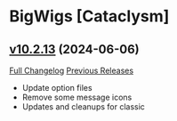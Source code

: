 # BigWigs [Cataclysm]

## [v10.2.13](https://github.com/BigWigsMods/BigWigs_Cataclysm/tree/v10.2.13) (2024-06-06)
[Full Changelog](https://github.com/BigWigsMods/BigWigs_Cataclysm/compare/v10.2.12...v10.2.13) [Previous Releases](https://github.com/BigWigsMods/BigWigs_Cataclysm/releases)

- Update option files  
- Remove some message icons  
- Updates and cleanups for classic  
